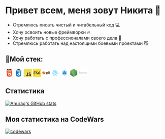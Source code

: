 # Привет всем, меня зовут Никита 👋

- Стремлюсь писать чистый и читабельный код 💻
- Хочу освоить новые фреймворки 🔥
- Хочу работать с профессионалами своего дела 🤘
- Стремлюсь работать над настоящими боевыми проектами 😼

## 🚀Мой стек:

<p>
<img src='https://raw.githubusercontent.com/github/explore/80688e429a7d4ef2fca1e82350fe8e3517d3494d/topics/html/html.png' height=25 alt='HTML5'>
<img src='https://raw.githubusercontent.com/github/explore/80688e429a7d4ef2fca1e82350fe8e3517d3494d/topics/css/css.png' height=25 alt='CSS3'>
<img src='https://raw.githubusercontent.com/github/explore/80688e429a7d4ef2fca1e82350fe8e3517d3494d/topics/javascript/javascript.png' height=25 alt='JavaScript'>
<img src='https://raw.githubusercontent.com/github/explore/80688e429a7d4ef2fca1e82350fe8e3517d3494d/topics/es6/es6.png' height=25 alt='ES6'>
<img src='https://raw.githubusercontent.com/github/explore/80688e429a7d4ef2fca1e82350fe8e3517d3494d/topics/git/git.png' height=25 alt='Git'>
<img src='https://raw.githubusercontent.com/github/explore/80688e429a7d4ef2fca1e82350fe8e3517d3494d/topics/react/react.png' height=25 alt='React'>
<img src='https://raw.githubusercontent.com/github/explore/80688e429a7d4ef2fca1e82350fe8e3517d3494d/topics/webpack/webpack.png' height=25 alt='WebPack'>
<img src='https://raw.githubusercontent.com/github/explore/80688e429a7d4ef2fca1e82350fe8e3517d3494d/topics/nodejs/nodejs.png' height=25 alt='Node.js'>
<img src='https://raw.githubusercontent.com/github/explore/80688e429a7d4ef2fca1e82350fe8e3517d3494d/topics/express/express.png' height=25 alt='Express'>
</p>

## Статистика

[![Anurag's GitHub stats](https://github-readme-stats.vercel.app/api?username=NikitaKiryaev-web&theme=synthwave&show_icons=true)](https://github.com/anuraghazra/github-readme-stats)

## Моя статистика на CodeWars

[![codewars](https://www.codewars.com/users/nickname712/badges/large)](https://www.codewars.com/users/nickname712)

